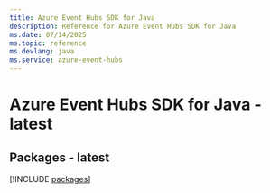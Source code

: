 ```yaml
---
title: Azure Event Hubs SDK for Java
description: Reference for Azure Event Hubs SDK for Java
ms.date: 07/14/2025
ms.topic: reference
ms.devlang: java
ms.service: azure-event-hubs
---
```

# Azure Event Hubs SDK for Java - latest
## Packages - latest
[!INCLUDE [packages](event-hubs-index.md)]